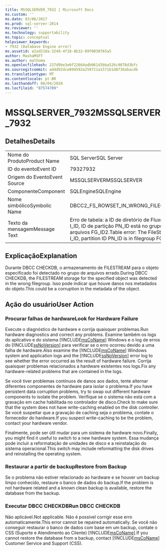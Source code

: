 ```yaml
---
title: MSSQLSERVER_7932 | Microsoft Docs
ms.custom: ''
ms.date: 03/06/2017
ms.prod: sql-server-2014
ms.reviewer: ''
ms.technology: supportability
ms.topic: conceptual
helpviewer_keywords:
- 7932 (Database Engine error)
ms.assetid: e2ad218a-3249-4f18-8b32-09f0030765a5
author: MashaMSFT
ms.author: mathoma
ms.openlocfilehash: 237d9be3e0f22664adb061d3bba526c9878d3bfc
ms.sourcegitcommit: ad4d92dce894592a259721a1571b1d8736abacdb
ms.translationtype: MT
ms.contentlocale: pt-BR
ms.lasthandoff: 08/04/2020
ms.locfileid: "87574709"
---
```

# <a name="mssqlserver_7932"></a><span data-ttu-id="d902b-102">MSSQLSERVER_7932</span><span class="sxs-lookup"><span data-stu-id="d902b-102">MSSQLSERVER_7932</span></span>
    
## <a name="details"></a><span data-ttu-id="d902b-103">Detalhes</span><span class="sxs-lookup"><span data-stu-id="d902b-103">Details</span></span>  
  
|||  
|-|-|  
|<span data-ttu-id="d902b-104">Nome do Produto</span><span class="sxs-lookup"><span data-stu-id="d902b-104">Product Name</span></span>|<span data-ttu-id="d902b-105">SQL Server</span><span class="sxs-lookup"><span data-stu-id="d902b-105">SQL Server</span></span>|  
|<span data-ttu-id="d902b-106">ID do evento</span><span class="sxs-lookup"><span data-stu-id="d902b-106">Event ID</span></span>|<span data-ttu-id="d902b-107">7932</span><span class="sxs-lookup"><span data-stu-id="d902b-107">7932</span></span>|  
|<span data-ttu-id="d902b-108">Origem do Evento</span><span class="sxs-lookup"><span data-stu-id="d902b-108">Event Source</span></span>|<span data-ttu-id="d902b-109">MSSQLSERVER</span><span class="sxs-lookup"><span data-stu-id="d902b-109">MSSQLSERVER</span></span>|  
|<span data-ttu-id="d902b-110">Componente</span><span class="sxs-lookup"><span data-stu-id="d902b-110">Component</span></span>|<span data-ttu-id="d902b-111">SQLEngine</span><span class="sxs-lookup"><span data-stu-id="d902b-111">SQLEngine</span></span>|  
|<span data-ttu-id="d902b-112">Nome simbólico</span><span class="sxs-lookup"><span data-stu-id="d902b-112">Symbolic Name</span></span>|<span data-ttu-id="d902b-113">DBCC2_FS_ROWSET_IN_WRONG_FILEGROUP</span><span class="sxs-lookup"><span data-stu-id="d902b-113">DBCC2_FS_ROWSET_IN_WRONG_FILEGROUP</span></span>|  
|<span data-ttu-id="d902b-114">Texto da mensagem</span><span class="sxs-lookup"><span data-stu-id="d902b-114">Message Text</span></span>|<span data-ttu-id="d902b-115">Erro de tabela: a ID de diretório de Fluxo de arquivos F_ID da ID de objeto O_ID, ID de índice I_ID, ID de partição PN_ID está no grupo de arquivos FG_ID1, mas deveria estar no grupo de arquivos FG_ID2.</span><span class="sxs-lookup"><span data-stu-id="d902b-115">Table error: The FileStream directory ID F_ID for object ID O_ID, index ID I_ID, partition ID PN_ID is in filegroup FG_ID1, but should be in filegroup FG_ID2.</span></span>|  
  
## <a name="explanation"></a><span data-ttu-id="d902b-116">Explicação</span><span class="sxs-lookup"><span data-stu-id="d902b-116">Explanation</span></span>  
 <span data-ttu-id="d902b-117">Durante DBCC CHECKDB, o armazenamento de FILESTREAM para o objeto especificado foi detectado no grupo de arquivos errado.</span><span class="sxs-lookup"><span data-stu-id="d902b-117">During DBCC CHECKDB, the FILESTREAM storage for the specified object was detected in the wrong filegroup.</span></span> <span data-ttu-id="d902b-118">Isso pode indicar que houve danos nos metadados do objeto.</span><span class="sxs-lookup"><span data-stu-id="d902b-118">This could be a corruption in the metadata of the object.</span></span>  
  
## <a name="user-action"></a><span data-ttu-id="d902b-119">Ação do usuário</span><span class="sxs-lookup"><span data-stu-id="d902b-119">User Action</span></span>  
  
### <a name="look-for-hardware-failure"></a><span data-ttu-id="d902b-120">Procurar falhas de hardware</span><span class="sxs-lookup"><span data-stu-id="d902b-120">Look for Hardware Failure</span></span>  
 <span data-ttu-id="d902b-121">Execute o diagnóstico de hardware e corrija quaisquer problemas.</span><span class="sxs-lookup"><span data-stu-id="d902b-121">Run hardware diagnostics and correct any problems.</span></span> <span data-ttu-id="d902b-122">Examine também os logs do aplicativo e do sistema [!INCLUDE[msCoName](../../includes/msconame-md.md)] Windows e o log de erros do [!INCLUDE[ssNoVersion](../../includes/ssnoversion-md.md)] para verificar se o erro ocorreu devido a uma falha de hardware.</span><span class="sxs-lookup"><span data-stu-id="d902b-122">Also examine the [!INCLUDE[msCoName](../../includes/msconame-md.md)] Windows system and application logs and the [!INCLUDE[ssNoVersion](../../includes/ssnoversion-md.md)] error log to see whether the error occurred as the result of hardware failure.</span></span> <span data-ttu-id="d902b-123">Corrija quaisquer problemas relacionados a hardware existentes nos logs.</span><span class="sxs-lookup"><span data-stu-id="d902b-123">Fix any hardware-related problems that are contained in the logs.</span></span>  
  
 <span data-ttu-id="d902b-124">Se você tiver problemas contínuos de danos aos dados, tente alternar diferentes componentes de hardware para isolar o problema.</span><span class="sxs-lookup"><span data-stu-id="d902b-124">If you have persistent data corruption problems, try to swap out different hardware components to isolate the problem.</span></span> <span data-ttu-id="d902b-125">Verifique se o sistema não está com a gravação em cache habilitada no controlador de disco.</span><span class="sxs-lookup"><span data-stu-id="d902b-125">Check to make sure that the system does not have write-caching enabled on the disk controller.</span></span> <span data-ttu-id="d902b-126">Se você suspeitar que a gravação de caching seja o problema, contate o fornecedor do hardware.</span><span class="sxs-lookup"><span data-stu-id="d902b-126">If you suspect write-caching to be the problem, contact your hardware vendor.</span></span>  
  
 <span data-ttu-id="d902b-127">Finalmente, pode ser útil mudar para um sistema de hardware novo.</span><span class="sxs-lookup"><span data-stu-id="d902b-127">Finally, you might find it useful to switch to a new hardware system.</span></span> <span data-ttu-id="d902b-128">Essa mudança pode incluir a reformatação de unidades de disco e a reinstalação do sistema operacional.</span><span class="sxs-lookup"><span data-stu-id="d902b-128">This switch may include reformatting the disk drives and reinstalling the operating system.</span></span>  
  
### <a name="restore-from-backup"></a><span data-ttu-id="d902b-129">Restaurar a partir de backup</span><span class="sxs-lookup"><span data-stu-id="d902b-129">Restore from Backup</span></span>  
 <span data-ttu-id="d902b-130">Se o problema não estiver relacionado ao hardware e se houver um backup limpo conhecido, restaure o banco de dados do backup.</span><span class="sxs-lookup"><span data-stu-id="d902b-130">If the problem is not hardware related and a known clean backup is available, restore the database from the backup.</span></span>  
  
### <a name="run-dbcc-checkdb"></a><span data-ttu-id="d902b-131">Executar DBCC CHECKDB</span><span class="sxs-lookup"><span data-stu-id="d902b-131">Run DBCC CHECKDB</span></span>  
 <span data-ttu-id="d902b-132">Não aplicável.</span><span class="sxs-lookup"><span data-stu-id="d902b-132">Not applicable.</span></span> <span data-ttu-id="d902b-133">Não é possível corrigir esse erro automaticamente.</span><span class="sxs-lookup"><span data-stu-id="d902b-133">This error cannot be repaired automatically.</span></span> <span data-ttu-id="d902b-134">Se você não conseguir restaurar o banco de dados com base em um backup, contate o CSS (Suporte e Atendimento ao Cliente) [!INCLUDE[msCoName](../../includes/msconame-md.md)].</span><span class="sxs-lookup"><span data-stu-id="d902b-134">If you cannot restore the database from a backup, contact [!INCLUDE[msCoName](../../includes/msconame-md.md)] Customer Service and Support (CSS).</span></span>  
  
  
